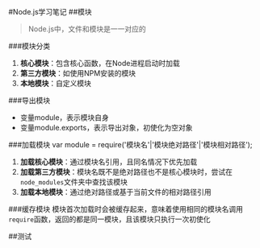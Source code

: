#Node.js学习笔记
##模块

>Node.js中，文件和模块是一一对应的

###模块分类

1. **核心模块**：包含核心函数，在Node进程启动时加载
2. **第三方模块**：如使用NPM安装的模块
3. **本地模块**：自定义模块

###导出模块
  
* 变量module，表示模块自身
* 变量module.exports，表示导出对象，初使化为空对象

###加载模块
	var module = require('模块名'|'模块绝对路径'|'模块相对路径');
1. **加载核心模块**：通过模块名引用，且同名情况下优先加载
2. **加载第三方模块**：模块名既不是绝对路径也不是核心模块时，尝试在```node_modules```文件夹中查找该模块
3. **加载本地模块**：通过绝对路径或基于当前文件的相对路径引用

###缓存模块
模块首次加载时会被缓存起来，意味着使用相同的模块名调用```require```函数，返回的都是同一模块，且该模块只执行一次初使化

##测试

